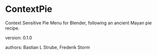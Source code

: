 # ContextPie
Context Sensitive Pie Menu for Blender, following an ancient Mayan pie recipe.



version:    0.1.0

authors:		Bastian L Strube, Frederik Storm


